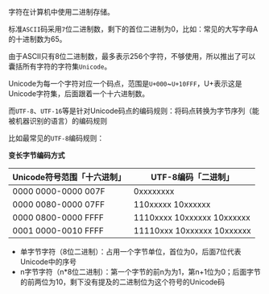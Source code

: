 字符在计算机中使用二进制存储。

标准`ASCII`码采用`7`位二进制数，剩下的首位二进制为0，比如：常见的大写字母A的十进制数为65。

由于ASCII只有8位二进制数，最多表示256个字符，不够使用，所以推出了可以囊括所有字符的字符集`Unicode`。

Unicode为每一个字符对应一个码点，范围是`U+000`~`U+10FFF`，U+表示这是Unicode字符集，后面跟着一个十六进制数。

而`UTF-8`、`UTF-16`等是针对Unicode码点的编码规则：将码点转换为字节序列（能被机器识别的语言）的编码规则

比如最常见的`UTF-8`编码规则：

**变长字节编码方式**

| Unicode符号范围「十六进制」 | UTF-8编码「二进制」        |
| --------------------------- | -------------------------- |
| 0000 0000-0000 007F         | 0xxxxxxxx                  |
| 0000 0080-0000 07FF         | 110xxxxx 10xxxxxx          |
| 0000 0800-0000 FFFF         | 1110xxxx 10xxxxxx 10xxxxxx |
| 0001 0000-0010 FFFF         | 11110xxx 10xxxxxx 10xxxxxx |

+ 单字节字符（8位二进制）：占用一个字节单位，首位为0，后面7位代表Unicode中的序号
+ n字节字符（n*8位二进制）：第一个字节的前n为为1，第n+1位为0；后面字节的前两位为10，剩下没有提及的二进制位为这个符号的Unicode码